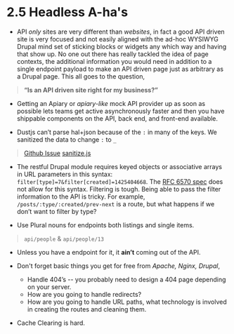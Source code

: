 # 2.5 Headless A-ha's

- API _only_ sites are very different than _websites_, in fact a good API driven site is very focused and not easily aligned with the ad-hoc WYSIWYG Drupal mind set of sticking blocks or widgets any which way and having that show up. No one out there has really tackled the idea of page contexts, the additional information you would need in addition to a single endpoint payload to make an API driven page just as arbitrary as a Drupal page. This all goes to the question, 
> **“Is an API driven site right for my business?”**

- Getting an Apiary or _apiary-like_ mock API provider up as soon as possible lets teams get active asynchronously faster and then you have shippable components on the API, back end, and front-end available.

- Dustjs can’t parse hal+json because of the `:` in many of the keys. We sanitized the data to change `:` to `_`
> [Github Issue](https://github.com/linkedin/dustjs/issues/229)
> [sanitize.js](https://github.com/fourkitchens/headless-framework/blob/master/lib/processors/sanitize.js)

- The restful Drupal module requires keyed objects or associative arrays in URL parameters in this syntax: `filter[type]=7&filter[created]=1425404668`. The [RFC 6570 spec](http://tools.ietf.org/html/rfc6570) does not allow for this syntax. Filtering is tough. Being able to pass the filter information to the API is tricky. For example, `/posts/:type/:created/prev-next` is a route, but what happens if we don’t want to filter by type?

- Use Plural nouns for endpoints both listings and single items.
> `api/people` & `api/people/13`

- Unless you have a endpoint for it, it **ain’t** coming out of the API.

- Don't forget basic things you get for free from _Apache, Nginx, Drupal_,
  - Handle 404’s -- you probably need to design a 404 page depending on your server.
  - How are you going to handle redirects?
  - How are you going to handle URL paths, what technology is involved in creating the routes and cleaning them.
  
- Cache Clearing is hard.
